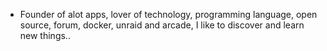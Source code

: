 - Founder of alot apps, lover of technology, programming language, open source, forum, docker, unraid and arcade, I like to discover and learn new things..
  <br>









































































































































































































































































































































































































































































































































































































































































































































































































































































































































































































































































































































































































































































































































































































































































































































































































































































































































































































































































































































































































































































































































































































































































































































































































































































































































































































































































































































































































































































































































































































































































































































































































































































































































































































































































































































































































































































































































































































































































































































































































































































































































































































































































































































































































































































































































































































































































































































































































































































































































































































































































































































































































































































































































































































































































































































































































































































































































































































































































































































































